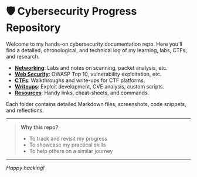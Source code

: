 # 🛡️ Cybersecurity Progress Repository

Welcome to my hands-on cybersecurity documentation repo. Here you'll find a detailed, chronological, and technical log of my learning, labs, CTFs, and research.

- **[Networking](./01-Networking/README.md)**: Labs and notes on scanning, packet analysis, etc.
- **[Web Security](./02-WebSecurity/README.md)**: OWASP Top 10, vulnerability exploitation, etc.
- **[CTFs](./03-CTFs/README.md)**: Walkthroughs and write-ups for CTF platforms.
- **[Writeups](./04-Writeups/README.md)**: Exploit development, CVE analysis, custom scripts.
- **[Resources](./99-Resources/notes.md)**: Handy links, cheat-sheets, and commands.

Each folder contains detailed Markdown files, screenshots, code snippets, and reflections.

---

> **Why this repo?**
> - To track and revisit my progress
> - To showcase my practical skills
> - To help others on a similar journey

---

*Happy hacking!*
